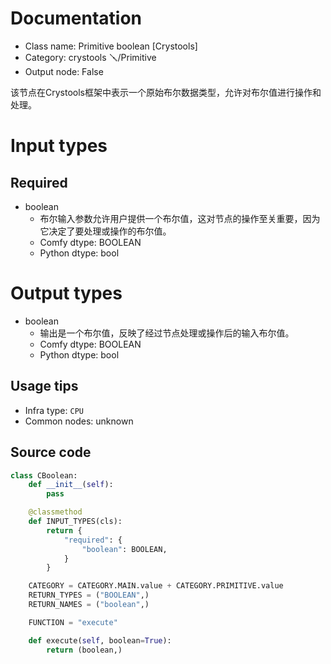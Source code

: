 
# Documentation
- Class name: Primitive boolean [Crystools]
- Category: crystools 🪛/Primitive
- Output node: False

该节点在Crystools框架中表示一个原始布尔数据类型，允许对布尔值进行操作和处理。

# Input types
## Required
- boolean
    - 布尔输入参数允许用户提供一个布尔值，这对节点的操作至关重要，因为它决定了要处理或操作的布尔值。
    - Comfy dtype: BOOLEAN
    - Python dtype: bool

# Output types
- boolean
    - 输出是一个布尔值，反映了经过节点处理或操作后的输入布尔值。
    - Comfy dtype: BOOLEAN
    - Python dtype: bool


## Usage tips
- Infra type: `CPU`
- Common nodes: unknown


## Source code
```python
class CBoolean:
    def __init__(self):
        pass

    @classmethod
    def INPUT_TYPES(cls):
        return {
            "required": {
                "boolean": BOOLEAN,
            }
        }

    CATEGORY = CATEGORY.MAIN.value + CATEGORY.PRIMITIVE.value
    RETURN_TYPES = ("BOOLEAN",)
    RETURN_NAMES = ("boolean",)

    FUNCTION = "execute"

    def execute(self, boolean=True):
        return (boolean,)

```
